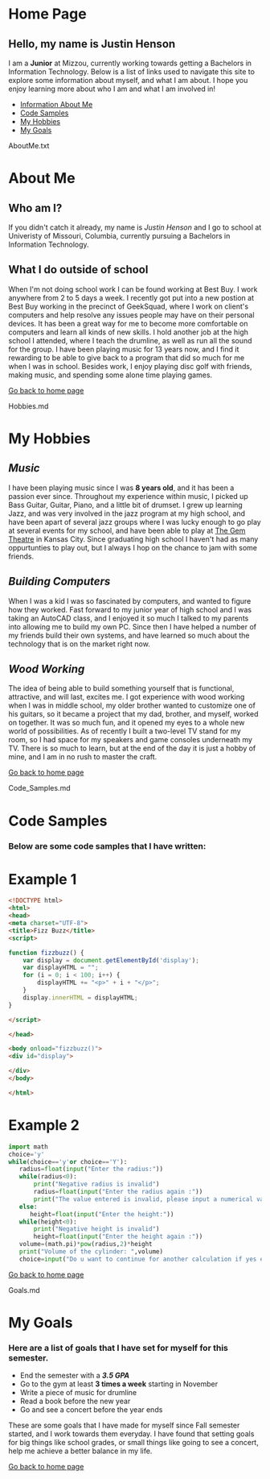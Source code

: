 # Home Page
## Hello, my name is Justin Henson
I am a **Junior** at Mizzou, currently working towards getting a Bachelors in Information Technology.
Below is a list of links used to navigate this site to explore some information about myself, and what I am about. I hope you enjoy learning more about who I am and what I am involved in!

- [Information About Me](./AboutMe.txt)
- [Code Samples](./Code_Samples.md)
- [My Hobbies](./Hobbies.md)
- [My Goals](./Goals.md)

AboutMe.txt
# **About Me**
## Who am I?
If you didn't catch it already, my name is _Justin Henson_ and I go to school at Univeristy of Missouri, Columbia, currently pursuing a Bachelors in Information Technology.
## What I do outside of school
When I'm not doing school work I can be found working at Best Buy. I work anywhere from 2 to 5 days a week. I recently got put into a new postion at Best Buy working in the precinct of GeekSquad, where I work on client's computers and help resolve any issues people may have on their personal devices. It has been a great way for me to become more comfortable on computers and learn all kinds of new skills. I hold another job at the high school I attended, where I teach the drumline, as well as run all the sound for the group. I have been playing music for 13 years now, and I find it rewarding to be able to give back to a program that did so much for me when I was in school. Besides work, I enjoy playing disc golf with friends, making music, and spending some alone time playing games.

[Go back to home page](./README.md)

Hobbies.md
# **My Hobbies**
## **_Music_**
I have been playing music since I was **8 years old**, and it has been a passion ever since. Throughout my experience within music, I picked up Bass Guitar, Guitar, Piano, and a little bit of drumset. I grew up learning Jazz, and was very involved in the jazz program at my high school, and have been apart of several jazz groups where I was lucky enough to go play at several events for my school, and have been able to play at [The Gem Theatre](https://americanjazzmuseum.org/content/gem-theater-rental) in Kansas City. Since graduating high school I haven't had as many oppurtunties to play out, but I always I hop on the chance to jam with some friends.

## **_Building Computers_**
When I was a kid I was so fascinated by computers, and wanted to figure how they worked. Fast forward to my junior year of high school and I was taking an AutoCAD class, and I enjoyed it so much I talked to my parents into allowing me to build my own PC. Since then I have helped a number of my friends build their own systems, and have learned so much about the technology that is on the market right now.

## **_Wood Working_**
The idea of being able to build something yourself that is functional, attractive, and will last, excites me. I got experience with wood working when I was in middle school, my older brother wanted to customize one of his guitars, so it became a project that my dad, brother, and myself, worked on together. It was so much fun, and it opened my eyes to a whole new world of possibilities. As of recently I built a two-level TV stand for my room, so I had space for my speakers and game consoles underneath my TV. There is so much to learn, but at the end of the day it is just a hobby of mine, and I am in no rush to master the craft.

[Go back to home page](./README.md)

Code_Samples.md
# Code Samples
### Below are some code samples that I have written:
# Example 1
```html
<!DOCTYPE html>
<html>
<head>
<meta charset="UTF-8">
<title>Fizz Buzz</title>
<script>

function fizzbuzz() {
	var display = document.getElementById('display');
	var displayHTML = "";
	for (i = 0; i < 100; i++) {
		displayHTML += "<p>" + i + "</p>";
	}
	display.innerHTML = displayHTML;
}

</script>

</head>

<body onload="fizzbuzz()">
<div id="display">

</div>
</body>

</html>
```
# Example 2
```python
import math
choice='y'
while(choice=='y'or choice=='Y'):
   radius=float(input("Enter the radius:"))
   while(radius<0):
       print("Negative radius is invalid")
       radius=float(input("Enter the radius again :"))
       print("The value entered is invalid, please input a numerical value.")
   else:
      height=float(input("Enter the height:"))
   while(height<0):
       print("Negative height is invalid")
       height=float(input("Enter the height again :"))
   volume=(math.pi)*pow(radius,2)*height
   print("Volume of the cylinder: ",volume)
   choice=input("Do u want to continue for another calculation if yes enter[y] else enter any key to exit:")
```
[Go back to home page](./README.md)

Goals.md

# My Goals
### Here are a list of goals that I have set for myself for this semester.
- End the semester with a **_3.5 GPA_**
- Go to the gym at least **3 times a week** starting in November
- Write a piece of music for drumline
- Read a book before the new year
- Go and see a concert before the year ends

These are some goals that I have made for myself since Fall semester started, and I work towards them everyday. I have found that setting goals for big things like school grades, or small things like going to see a concert, help me achieve a better balance in my life.

[Go back to home page](./README.md)


